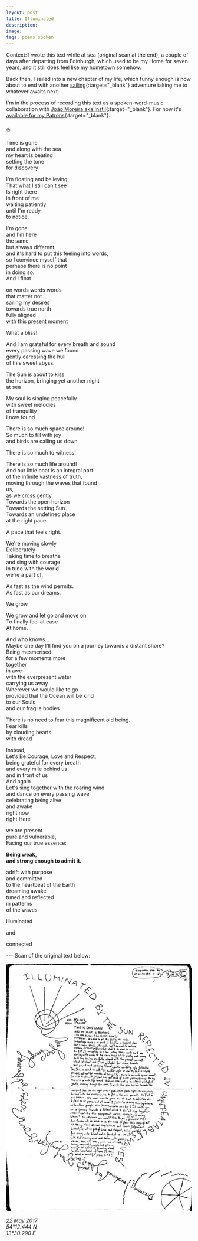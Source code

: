 ```yaml
---
layout: post
title: Illuminated
description: 
image: 
tags: poems spoken
---
```


Context: I wrote this text while at sea (original scan at the end), a couple of days after departing from Edinburgh, which used to be my Home for seven years, and it still does feel like my hometown somehow. 

Back then, I sailed into a new chapter of my life, which funny enough is now about to end with another [sailing](/sailing){:target="_blank"} adventure taking me to whatever awaits next.

I'm in the process of recording this text as a spoken-word-music collaboration with [João Moreira aka Instil](https://instil.bandcamp.com/album/wide-spectrum-of-beautiful-chaos){:target="_blank"}. For now it's [available for my Patrons](https://www.patreon.com/posts/illuminated-pre-66220721){:target="_blank"}.

<p>⛵️</p>

Time is gone<br>
and along with the sea<br>
my heart is beating<br>
setting the tone<br>
for discovery<br>

I'm floating and believing<br>
That what I still can't see<br>
Is right there<br>
in front of me<br>
waiting patiently<br>
until I'm ready <br>
to notice.<br>

I'm gone<br>
and I'm here<br>
the same,<br>
but always different.<br>
and it's hard to put this feeling into words, <br>
so I convince myself that<br>
perhaps there is no point<br>
in doing so.<br>
And I float<br>

on words words words<br>
that matter not<br>
sailing my desires<br>
towards true north<br>
fully aligned <br>
with this present moment<br>

What a bliss!<br>

And I am grateful for every breath and sound <br>
every passing wave we found<br>
gently caressing the hull <br>
of this sweet abyss.<br>

The Sun is about to kiss<br>
the horizon, bringing yet another night<br>
at sea<br>

My soul is singing peacefully<br>
with sweet melodies<br>
of tranquility<br>
I now found<br>

There is so much space around! <br>
So much to fill with joy<br>
and birds are calling us down<br>

There is so much to witness!<br>

There is so much life around! <br>
And our little boat is an integral part<br> 
of the infinite vastness of truth, <br>
moving through the waves that found<br> 
us, <br>
as we cross gently<br>
Towards the open horizon<br> 
Towards the setting Sun<br>
Towards an undefined place<br>
at the right pace<br>

A pace that feels right.<br> 

We're moving slowly <br>
Deliberately<br>
Taking time to breathe<br>
and sing with courage<br>
In tune with the world <br>
we're a part of.<br>

As fast as the wind permits.<br> 
As fast as our dreams.<br>

We grow <br>

We grow and let go and move on<br>
To finally feel at ease <br>
At home.<br>

And who knows...<br>
Maybe one day I'll find you on a journey towards a distant shore? <br>
Being mesmerised<br>
for a few moments more<br>
together<br>
in awe<br>
with the everpresent water<br>
carrying us away<br>
Wherever we would like to go<br>
provided that the Ocean will be kind<br> 
to our Souls<br>
and our fragile bodies<br>

There is no need to fear this magnificent old being.<br>
Fear kills<br>
by clouding hearts<br>
with dread<br>

Instead, <br>
Let's Be Courage, Love and Respect,<br>
being grateful for every breath<br>
and every mile behind us<br>
and in front of us<br>
And again<br>
Let's sing together with the roaring wind <br>
and dance on every passing wave<br>
celebrating being alive <br>
and awake<br>
right now<br>
right Here <br>

we are present<br>
pure and vulnerable,<br>
Facing our true essence:<br>

**Being weak, <br>
and strong enough to admit it.** <br>

adrift with purpose<br>
and committed<br>
to the heartbeat of the Earth<br>
dreaming awake<br>
tuned and reflected <br>
in patterns<br>
of the waves<br>

illuminated<br>

and <br>

connected<br>

<p> </p>
---
Scan of the original text below:

![Scan of the original text from my journal](/assets/illuminated.jpg)


*22 May 2017<br>
54°12.444 N<br>
13°30.290 E*<br>